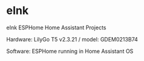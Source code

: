# eInk
eInk ESPHome Home Assistant Projects

Hardware: LilyGo T5 v2.3.21 / model: GDEM0213B74

Software: ESPHome running in Home Assistant OS
